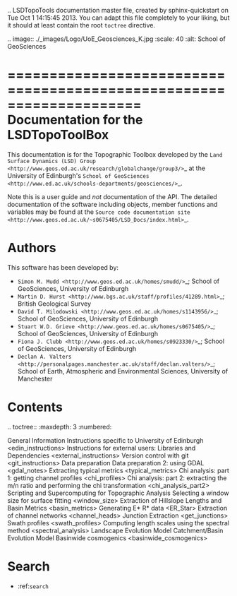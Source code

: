 .. LSDTopoTools documentation master file, created by
   sphinx-quickstart on Tue Oct  1 14:15:45 2013.
   You can adapt this file completely to your liking, but it should at least
   contain the root `toctree` directive.



.. image:: ./_images/Logo/UoE_Geosciences_K.jpg
   :scale: 40
   :alt: School of GeoSciences

====================================================================
Documentation for the LSDTopoToolBox
====================================================================

This documentation is for the Topographic Toolbox developed by the `Land Surface Dynamics (LSD) Group
<http://www.geos.ed.ac.uk/research/globalchange/group3/>`_
at the 
University of Edinburgh's 
`School of GeoSciences
<http://www.ed.ac.uk/schools-departments/geosciences/>`_.


Note this is a user guide and *not* documentation of the API. 
The detailed documentation of the software including objects, member functions and variables may be found at the 
`Source code documentation site
<http://www.geos.ed.ac.uk/~s0675405/LSD_Docs/index.html>`_.


Authors
=========

This software has been developed by:

 * `Simon M. Mudd
   <http://www.geos.ed.ac.uk/homes/smudd/>`_;
   School of GeoSciences, University of Edinburgh
 * `Martin D. Hurst
   <http://www.bgs.ac.uk/staff/profiles/41289.html>`_;
   British Geological Survey
 * `David T. Milodowski
   <http://www.geos.ed.ac.uk/homes/s1143956/>`_;
   School of GeoSciences, University of Edinburgh
 * `Stuart W.D. Grieve
   <http://www.geos.ed.ac.uk/homes/s0675405/>`_;
   School of GeoSciences, University of Edinburgh
 * `Fiona J. Clubb
   <http://www.geos.ed.ac.uk/homes/s0923330/>`_;
   School of GeoSciences, University of Edinburgh
 * `Declan A. Valters
   <http://personalpages.manchester.ac.uk/staff/declan.valters/>`_; 
   School of Earth, Atmospheric and Environmental Sciences, University of Manchester
   





Contents
=========

.. toctree::
   :maxdepth: 3
   :numbered:

   General Information <what>
   Instructions specific to University of Edinburgh <edin_instructions>
   Instructions for external users: Libraries and Dependencies <external_instructions>
   Version control with git <git_instructions>
   Data preparation <float>
   Data preparation 2: using GDAL <gdal_notes>
   Extracting typical metrics <typical_metrics>
   Chi analysis: part 1: getting channel profiles <chi_profiles>
   Chi analysis: part 2: extracting the m/n ratio and performing the chi transformation <chi_analysis_part2>
   Scripting and Supercomputing for Topographic Analysis <automation>
   Selecting a window size for surface fitting <window_size>
   Extraction of Hillslope Lengths and Basin Metrics <basin_metrics>
   Generating E* R* data <ER_Star>
   Extraction of channel networks <channel_heads>
   Junction Extraction <get_junctions>
   Swath profiles <swath_profiles>
   Computing length scales using the spectral method <spectral_analysis>
   Landscape Evolution Model <model>
   Catchment/Basin Evolution Model <catchmentmodel>
   Basinwide cosmogenics <basinwide_cosmogenics>

Search
==================

* :ref:`search`

